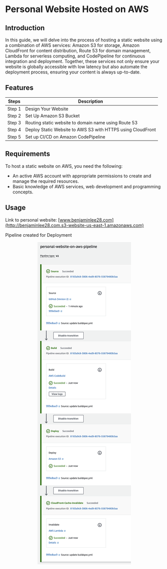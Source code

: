 # Personal Website Hosted on AWS
## Introduction
In this guide, we will delve into the process of hosting a static website using a combination of AWS services: Amazon S3 for storage, Amazon CloudFront for content distribution, Route 53 for domain management, Lambda for serverless computing, and CodePipeline for continuous integration and deployment. Together, these services not only ensure your website is globally accessible with low latency but also automate the deployment process, ensuring your content is always up-to-date. 
## Features
| Steps | Description |
| ---- | ---- |
| Step 1 | Design Your Website |
|Step 2 | Set Up Amazon S3 Bucket |
|Step 3 | Routing static website to domain name using Route 53 |
|Step 4 | Deploy Static Website to AWS S3 with HTTPS using CloudFront |
|Step 5 | Set up CI/CD on Amazon CodePipeline |

## Requirements
To host a static website on AWS, you need the following:

- An active AWS account with appropriate permissions to create and manage the required resources.
- Basic knowledge of AWS services, web development and programming concepts.

## Usage
Link to personal website: [www.benjaminlee28.com](http://benjaminlee28.com.s3-website-us-east-1.amazonaws.com)

Pipeline created for Deployment

<p align="center">
  <img src="img/CI:CD_pipeline.png">
</p>
